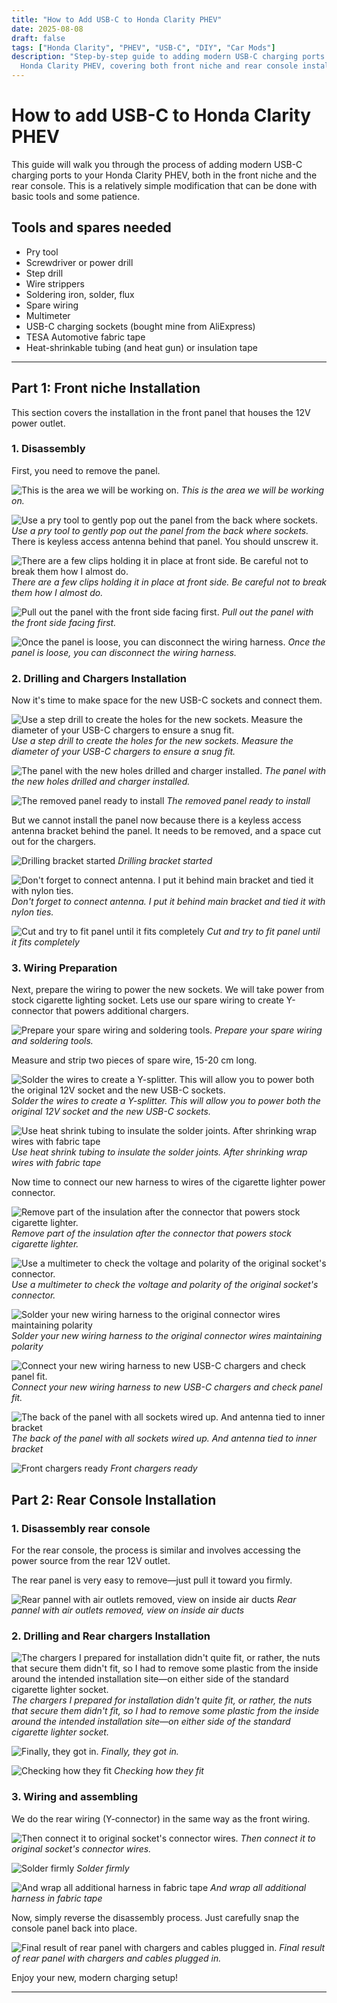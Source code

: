 ```yaml
---
title: "How to Add USB-C to Honda Clarity PHEV"
date: 2025-08-08
draft: false
tags: ["Honda Clarity", "PHEV", "USB-C", "DIY", "Car Mods"]
description: "Step-by-step guide to adding modern USB-C charging ports to the \
  Honda Clarity PHEV, covering both front niche and rear console installation."
---
```


# How to add USB-C to Honda Clarity PHEV

This guide will walk you through the process of adding modern USB-C charging
ports to your Honda Clarity PHEV, both in the front niche and the rear console.
This is a relatively simple modification that can be done with basic tools and
some patience.

## Tools and spares needed

- Pry tool
- Screwdriver or power drill
- Step drill
- Wire strippers
- Soldering iron, solder, flux
- Spare wiring
- Multimeter
- USB-C charging sockets (bought mine from AliExpress)
- TESA Automotive fabric tape
- Heat-shrinkable tubing (and heat gun) or insulation tape

---

## Part 1: Front niche Installation

This section covers the installation in the front panel that houses the 12V
power outlet.

### 1. Disassembly

First, you need to remove the panel.

![This is the area we will be working on.](/blog/clarity_chargers/resources/IMG_3303.jpeg)
*This is the area we will be working on.*

![Use a pry tool to gently pop out the panel from the back where sockets.](/blog/clarity_chargers/resources/IMG_3304.jpeg)
*Use a pry tool to gently pop out the panel from the back where sockets.*
There is keyless access antenna behind that panel. You should unscrew it.

![There are a few clips holding it in place at front side. Be careful not to
break them how I almost do.](/blog/clarity_chargers/resources/IMG_3305.jpeg)
*There are a few clips holding it in place at front side. Be careful not to break them how I almost do.*

![Pull out the panel with the front side facing first.](/blog/clarity_chargers/resources/IMG_3306.jpeg)
*Pull out the panel with the front side facing first.*

![Once the panel is loose, you can disconnect the wiring harness.](/blog/clarity_chargers/resources/IMG_3307.jpeg)
*Once the panel is loose, you can disconnect the wiring harness.*

### 2. Drilling and Chargers Installation

Now it's time to make space for the new USB-C sockets and connect them.

![Use a step drill to create the holes for the new sockets. Measure the diameter
of your USB-C chargers to ensure a snug fit.](/blog/clarity_chargers/resources/IMG_3308.jpeg)
*Use a step drill to create the holes for the new sockets. Measure the diameter of your USB-C chargers to ensure a snug fit.*

![The panel with the new holes drilled and charger installed.](/blog/clarity_chargers/resources/IMG_3309.jpeg)
*The panel with the new holes drilled and charger installed.*

![The removed panel ready to install](/blog/clarity_chargers/resources/IMG_3310.jpeg)
*The removed panel ready to install*

But we cannot install the panel now because there is a keyless access antenna
bracket behind the panel. It needs to be removed, and a space cut out for the
chargers.

![Drilling bracket started](/blog/clarity_chargers/resources/IMG_3311.jpeg)
*Drilling bracket started*

![Don't forget to connect antenna. I put it behind main bracket and tied it with
nylon ties.](/blog/clarity_chargers/resources/IMG_3312.jpeg)
*Don't forget to connect antenna. I put it behind main bracket and tied it with nylon ties.*

![Cut and try to fit panel until it fits completely](/blog/clarity_chargers/resources/IMG_3314.jpeg)
*Cut and try to fit panel until it fits completely*

### 3. Wiring Preparation

Next, prepare the wiring to power the new sockets.
We will take power from stock cigarette lighting socket.
Lets use our spare wiring to create Y-connector that powers additional chargers.

![Prepare your spare wiring and soldering tools.](/blog/clarity_chargers/resources/IMG_3316.jpeg)
*Prepare your spare wiring and soldering tools.*

Measure and strip two pieces of spare wire, 15-20 cm long.

![Solder the wires to create a Y-splitter. This will allow you to power both the
original 12V socket and the new USB-C sockets.](/blog/clarity_chargers/resources/IMG_3317.jpeg)
*Solder the wires to create a Y-splitter. This will allow you to power both the original 12V socket and the new USB-C sockets.*

![Use heat shrink tubing to insulate the solder joints. After shrinking wrap
wires with fabric tape](/blog/clarity_chargers/resources/IMG_3318.jpeg)
*Use heat shrink tubing to insulate the solder joints. After shrinking wrap wires with fabric tape*

Now time to connect our new harness to wires of the cigarette lighter power
connector.

![Remove part of the insulation after the connector that powers stock cigarette
lighter.](/blog/clarity_chargers/resources/IMG_3319.jpeg)
*Remove part of the insulation after the connector that powers stock cigarette lighter.*

![Use a multimeter to check the voltage and polarity of the original socket's
connector.](/blog/clarity_chargers/resources/IMG_3320.jpeg)
*Use a multimeter to check the voltage and polarity of the original socket's connector.*

![Solder your new wiring harness to the original connector wires maintaining
polarity](/blog/clarity_chargers/resources/IMG_3321.jpeg)
*Solder your new wiring harness to the original connector wires maintaining polarity*

![Connect your new wiring harness to new USB-C chargers and check panel fit.](/blog/clarity_chargers/resources/IMG_3322.jpeg)
*Connect your new wiring harness to new USB-C chargers and check panel fit.*

![The back of the panel with all sockets wired up. And antenna tied to inner
bracket](/blog/clarity_chargers/resources/IMG_3323.jpeg)
*The back of the panel with all sockets wired up. And antenna tied to inner bracket*

![Front chargers ready](/blog/clarity_chargers/resources/IMG_3324.jpeg)
*Front chargers ready*

## Part 2: Rear Console Installation

### 1. Disassembly rear console

For the rear console, the process is similar and involves accessing the power
source from the rear 12V outlet.

The rear panel is very easy to remove—just pull it toward you firmly.

![Rear pannel with air outlets removed, view on inside air ducts](/blog/clarity_chargers/resources/IMG_3327.jpeg)
*Rear pannel with air outlets removed, view on inside air ducts*

### 2. Drilling and Rear chargers Installation

![The chargers I prepared for installation didn't quite fit, or rather, the nuts
that secure them didn't fit, so I had to remove some plastic from the inside
around the intended installation site—on either side of the standard cigarette
lighter socket.](/blog/clarity_chargers/resources/IMG_3328.jpeg)
*The chargers I prepared for installation didn't quite fit, or rather, the nuts that secure them didn't fit, so I had to remove some plastic from the inside around the intended installation site—on either side of the standard cigarette lighter socket.*

![Finally, they got in.](/blog/clarity_chargers/resources/IMG_3329.jpeg)
*Finally, they got in.*

![Checking how they fit](/blog/clarity_chargers/resources/IMG_3330.jpeg)
*Checking how they fit*

### 3. Wiring and assembling

We do the rear wiring (Y-connector) in the same way as the front wiring.

![Then connect it to original socket's connector wires.](/blog/clarity_chargers/resources/IMG_3331.jpeg)
*Then connect it to original socket's connector wires.*

![Solder firmly](/blog/clarity_chargers/resources/IMG_3332.jpeg)
*Solder firmly*

![And wrap all additional harness in fabric tape](/blog/clarity_chargers/resources/IMG_3332.jpeg)
*And wrap all additional harness in fabric tape*

Now, simply reverse the disassembly process.
Just carefully snap the console panel back into place.

![Final result of rear panel with chargers and cables plugged in.](/blog/clarity_chargers/resources/IMG_3335.jpeg)
*Final result of rear panel with chargers and cables plugged in.*

Enjoy your new, modern charging setup!

---
